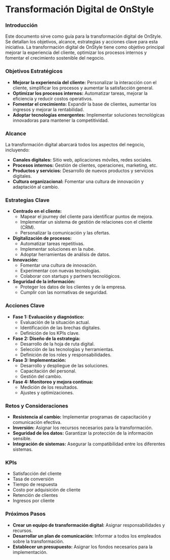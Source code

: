 # Transformación Digital de OnStyle

### Introducción
Este documento sirve como guía para la transformación digital de OnStyle. Se detallan los objetivos, alcance, estrategias y acciones clave para esta iniciativa. La transformación digital de OnStyle tiene como objetivo principal mejorar la experiencia del cliente, optimizar los procesos internos y fomentar el crecimiento sostenible del negocio.

### Objetivos Estratégicos
* **Mejorar la experiencia del cliente:** Personalizar la interacción con el cliente, simplificar los procesos y aumentar la satisfacción general.
* **Optimizar los procesos internos:** Automatizar tareas, mejorar la eficiencia y reducir costos operativos.
* **Fomentar el crecimiento:** Expandir la base de clientes, aumentar los ingresos y mejorar la rentabilidad.
* **Adoptar tecnologías emergentes:** Implementar soluciones tecnológicas innovadoras para mantener la competitividad.

### Alcance
La transformación digital abarcará todos los aspectos del negocio, incluyendo:
* **Canales digitales:** Sitio web, aplicaciones móviles, redes sociales.
* **Procesos internos:** Gestión de clientes, operaciones, marketing, etc.
* **Productos y servicios:** Desarrollo de nuevos productos y servicios digitales.
* **Cultura organizacional:** Fomentar una cultura de innovación y adaptación al cambio.

### Estrategias Clave
* **Centrado en el cliente:**
    * Mapear el journey del cliente para identificar puntos de mejora.
    * Implementar un sistema de gestión de relaciones con el cliente (CRM).
    * Personalizar la comunicación y las ofertas.
* **Digitalización de procesos:**
    * Automatizar tareas repetitivas.
    * Implementar soluciones en la nube.
    * Adoptar herramientas de análisis de datos.
* **Innovación:**
    * Fomentar una cultura de innovación.
    * Experimentar con nuevas tecnologías.
    * Colaborar con startups y partners tecnológicos.
* **Seguridad de la información:**
    * Proteger los datos de los clientes y de la empresa.
    * Cumplir con las normativas de seguridad.

### Acciones Clave
* **Fase 1: Evaluación y diagnóstico:**
    * Evaluación de la situación actual.
    * Identificación de las brechas digitales.
    * Definición de los KPIs clave.
* **Fase 2: Diseño de la estrategia:**
    * Desarrollo de la hoja de ruta digital.
    * Selección de las tecnologías y herramientas.
    * Definición de los roles y responsabilidades.
* **Fase 3: Implementación:**
    * Desarrollo y despliegue de las soluciones.
    * Capacitación del personal.
    * Gestión del cambio.
* **Fase 4: Monitoreo y mejora continua:**
    * Medición de los resultados.
    * Ajustes y optimizaciones.

### Retos y Consideraciones
* **Resistencia al cambio:** Implementar programas de capacitación y comunicación efectiva.
* **Inversión:** Asignar los recursos necesarios para la transformación.
* **Seguridad de los datos:** Garantizar la protección de la información sensible.
* **Integración de sistemas:** Asegurar la compatibilidad entre los diferentes sistemas.

### KPIs
* Satisfacción del cliente
* Tasa de conversión
* Tiempo de respuesta
* Costo por adquisición de cliente
* Retención de clientes
* Ingresos por cliente

### Próximos Pasos
* **Crear un equipo de transformación digital:** Asignar responsabilidades y recursos.
* **Desarrollar un plan de comunicación:** Informar a todos los empleados sobre la transformación.
* **Establecer un presupuesto:** Asignar los fondos necesarios para la implementación.
